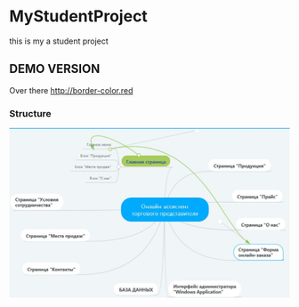 # MyStudentProject 
this is my a student project

## DEMO VERSION

Over there http://border-color.red

### Structure
![Structure of project](https://github.com/via-shcherba/MyStudentProject/blob/master/img/structure.jpg)
